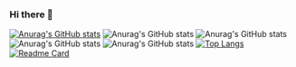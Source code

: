 ### Hi there 👋

<!--
**ali-azimzadeh/Ali-Azimzadeh** is a ✨ _special_ ✨ repository because its `README.md` (this file) appears on your GitHub profile.

Here are some ideas to get you started:

- 🔭 I’m currently working on ...
- 🌱 I’m currently learning ...
- 👯 I’m looking to collaborate on ...
- 🤔 I’m looking for help with ...
- 💬 Ask me about ...
- 📫 How to reach me: ...
- 😄 Pronouns: ...
- ⚡ Fun fact: ...
-->
[![Anurag's GitHub stats](https://github-readme-stats.vercel.app/api?username=ali-azimzadeh)](https://github.com/anuraghazra/github-readme-stats)
![Anurag's GitHub stats](https://github-readme-stats.vercel.app/api?username=ali-azimzadeh&hide=contribs,prs)
![Anurag's GitHub stats](https://github-readme-stats.vercel.app/api?username=ali-azimzadeh&count_private=true)
![Anurag's GitHub stats](https://github-readme-stats.vercel.app/api?username=ali-azimzadeh&show_icons=true)
![Anurag's GitHub stats](https://github-readme-stats.vercel.app/api?username=ali-azimzadeh&show_icons=true&theme=radical)
[![Top Langs](https://github-readme-stats.vercel.app/api/top-langs/?username=ali-azimzadeh)](https://github.com/anuraghazra/github-readme-stats)
[![Readme Card](https://github-readme-stats.vercel.app/api/pin/?username=ali-azimzadeh&repo=LEARNING_TOAST-CSHARP)](https://github.com/anuraghazra/github-readme-stats)
